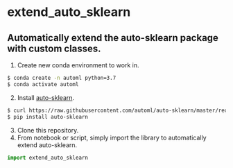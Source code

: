 extend_auto_sklearn
===================

Automatically extend the auto-sklearn package with custom classes.
----

1. Create new conda environment to work in.
```bash
$ conda create -n automl python=3.7
$ conda activate automl
```
2. Install [auto-sklearn](https://automl.github.io/auto-sklearn/master/).
```bash
$ curl https://raw.githubusercontent.com/automl/auto-sklearn/master/requirements.txt | xargs -n 1 -L 1 pip install
$ pip install auto-sklearn
```
3. Clone this repository.
4. From notebook or script, simply import the library to automatically extend auto-sklearn.
```python
import extend_auto_sklearn
```
